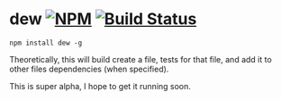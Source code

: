 dew [![NPM](https://nodei.co/npm/dew.png?mini=true)](https://nodei.co/npm/dew/) [![Build Status](http://img.shields.io/travis-ci/wlabranche/dew.svg?branch=master&style=flat)](https://travis-ci.org/wlabranche/cast)
====

```
npm install dew -g
```
Theoretically, this will build create a file, tests for that file, and add it to other files dependencies (when specified).

This is super alpha, I hope to get it running soon.
